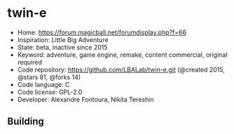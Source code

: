 # twin-e

- Home: https://forum.magicball.net/forumdisplay.php?f=66
- Inspiration: Little Big Adventure
- State: beta, inactive since 2015
- Keyword: adventure, game engine, remake, content commercial, original required
- Code repository: https://github.com/LBALab/twin-e.git (@created 2015, @stars 81, @forks 14)
- Code language: C
- Code license: GPL-2.0
- Developer: Alexandre Fontoura, Nikita Tereshin

## Building
